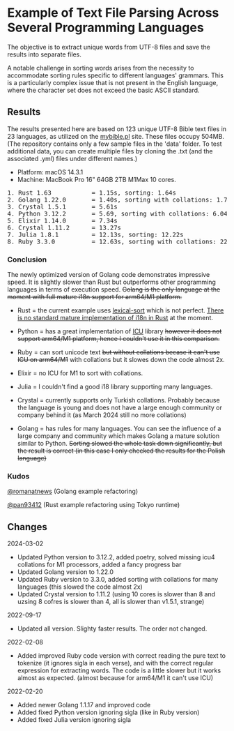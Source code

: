 # Example of Text File Parsing Across Several Programming Languages

The objective is to extract unique words from UTF-8 files and save the results into separate files.

A notable challenge in sorting words arises from the necessity to accommodate sorting rules specific to different languages' grammars. This is a particularly complex issue that is not present in the English language, where the character set does not exceed the basic ASCII standard.

## Results

The results presented here are based on 123 unique UTF-8 Bible text files in 23 languages, as utilized on the [mybible.pl](ybible.pl) site. These files occupy 504MB. (The repository contains only a few sample files in the 'data' folder. To test additional data, you can create multiple files by cloning the .txt (and the associated .yml) files under different names.)


* Platform: macOS 14.3.1
* Machine: MacBook Pro 16" 64GB 2TB M1Max 10 cores.

<pre>
1. Rust 1.63           = 1.15s, sorting: 1.64s
2. Golang 1.22.0       = 1.40s, sorting with collations: 1.71s
3. Crystal 1.5.1       = 5.61s
4. Python 3.12.2       = 5.69, sorting with collations: 6.04s
5. Elixir 1.14.0       = 7.34s
6. Crystal 1.11.2      = 13.27s
7. Julia 1.8.1         = 12.13s, sorting: 12.22s
8. Ruby 3.3.0          = 12.63s, sorting with collations: 22.00s
</pre>

### Conclusion

The newly optimized version of Golang code demonstrates impressive speed. It is slightly slower than Rust but outperforms other programming languages in terms of execution speed. ~~Golang is the only language at the moment with full mature i18n support for arm64/M1 platform.~~

* Rust = the current example uses [lexical-sort](https://lib.rs/crates/lexical-sort) which is not perfect. [There is no standard mature implementation of i18n in Rust](https://www.arewewebyet.org/topics/i18n/) at the moment.

* Python = has a great implementation of [ICU](https://icu.unicode.org/related) library ~~however it does not support arm64/M1 platform, hence I couldn't use it in this comparison.~~

* Ruby = can sort unicode text ~~but without collations becase it can't use ICU on arm64/M1~~ with collations but it slowes down the code almost 2x.

* Elixir = no ICU for M1 to sort with collations.

* Julia = I couldn't find a good i18 library supporting many languages.

* Crystal = currently supports only Turkish collations. Probably because the language is young and does not have a large enough community or company behind it (as March 2024 still no more collations)

* Golang = has rules for many languages. You can see the influence of a large company and community which makes Golang a mature solution similar to Python. ~~Sorting slowed the whole task down significantly, but the result is correct (in this case I only checked the results for the Polish language)~~

### Kudos

[@romanatnews](https://github.com/romanatnews) (Golang example refactoring)

[@pan93412](https://github.com/pan93412) (Rust example refactoring using Tokyo runtime)

## Changes

2024-03-02

* Updated Python version to 3.12.2, added poetry, solved missing icu4 collations for M1 processors, added a fancy progress bar
* Updated Golang version to 1.22.0
* Updated Ruby version to 3.3.0, added sorting with collations for many languages (this slowed the code almost 2x)
* Updated Crystal version to 1.11.2 (using 10 cores is slower than 8 and uzsing 8 cofres is slower than 4, all is slower than v1.5.1, strange)

2022-09-17

* Updated all version. Slighty faster results. The order not changed.

2022-02-08

* Added improved Ruby code version with correct reading the pure text to tokenize (it ignores sigla in each verse), and with the correct regular expression for extracting words. The code is a little slower but it works almost as expected. (almost because for arm64/M1 it can't use ICU)

2022-02-20

* Added newer Golang 1.1.17 and improved code
* Added fixed Python version ignoring sigla (like in Ruby version)
* Added fixed Julia version ignoring sigla
